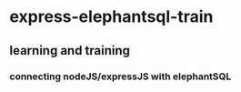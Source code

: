 # express-elephantsql-train

## learning and training 
### connecting nodeJS/expressJS with elephantSQL
